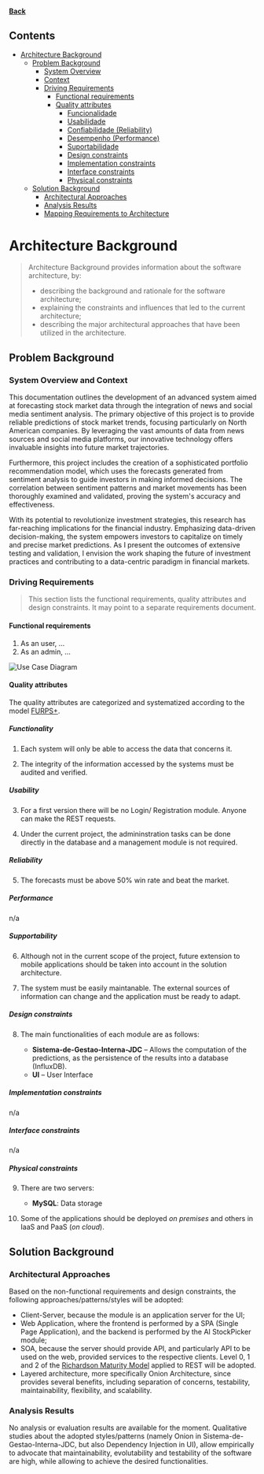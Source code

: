 #### [Back](Home.md)

## Contents
- [Architecture Background](#architecture-background)
	- [Problem Background](#problem-background)
		- [System Overview](#system-overview)
		- [Context](#context)
		- [Driving Requirements](#driving-requirements)
			- [Functional requirements](#functional-requirements)
			- [Quality attributes](#quality-attributes)
				- [Funcionalidade](#funcionalidade)
				- [Usabilidade](#usabilidade)
				- [Confiabilidade (Reliability)](#confiabilidade-reliability)
				- [Desempenho (Performance)](#desempenho-performance)
				- [Suportabilidade](#suportabilidade)
				- [Design constraints](#design-constraints)
				- [Implementation constraints](#implementation-constraints)
				- [Interface constraints](#interface-constraints)
				- [Physical constraints](#physical-constraints)
	- [Solution Background](#solution-background)
		- [Architectural Approaches](#architectural-approaches)
		- [Analysis Results](#analysis-results)
		- [Mapping Requirements to Architecture](#mapping-requirements-to-architecture)

# Architecture Background
>Architecture Background provides information about the software architecture, by:
>- describing the background and rationale for the software architecture;
>- explaining the constraints and influences that led to the current architecture;
>- describing the major architectural approaches that have been utilized in the architecture.
  
## Problem Background

### System Overview and Context

This documentation outlines the development of an advanced system aimed at forecasting stock market data through the integration of news and social media sentiment analysis. The primary objective of this project is to provide reliable predictions of stock market trends, focusing particularly on North American companies. By leveraging the vast amounts of data from news sources and social media platforms, our innovative technology offers invaluable insights into future market trajectories.

Furthermore, this project includes the creation of a sophisticated portfolio recommendation model, which uses the forecasts generated from sentiment analysis to guide investors in making informed decisions. The correlation between sentiment patterns and market movements has been thoroughly examined and validated, proving the system's accuracy and effectiveness.

With its potential to revolutionize investment strategies, this research has far-reaching implications for the financial industry. Emphasizing data-driven decision-making, the system empowers investors to capitalize on timely and precise market predictions. As I present the outcomes of extensive testing and validation, I envision the work shaping the future of investment practices and contributing to a data-centric paradigm in financial markets.

### Driving Requirements
> This section lists the functional requirements, quality attributes and design constraints. It may point to a separate requirements document.

#### Functional requirements
1. As an user, ...
3. As an admin, ...


![Use Case Diagram](diagrams/level1/L1_UseCaseDiagram.svg)

#### Quality attributes
The quality attributes are categorized and systematized according to the model [FURPS+](https://web.archive.org/web/20201112020231/http://www.ibm.com/developerworks/rational/library/4706.html#N100A7).

##### Functionality
1. Each system will only be able to access the data that concerns it.

2. The integrity of the information accessed by the systems must be audited and verified.

##### Usability
3. For a first version there will be no Login/ Registration module. Anyone can make the REST requests.

4. Under the current project, the admininstration tasks can be done directly in the database and a management module is not required.

##### Reliability
5. The forecasts must be above 50% win rate and beat the market.

##### Performance
n/a

##### Supportability
6. Although not in the current scope of the project, future extension to mobile applications should be taken into account in the solution architecture.

7. The system must be easily maintanable. The external sources of information can change and the application must be ready to adapt.

##### Design constraints
8. The main functionalities of each module are as follows:

	- **Sistema-de-Gestao-Interna-JDC** – Allows the computation of the predictions, as the persistence of the results into a database (InfluxDB).
	- **UI** – User Interface

##### Implementation constraints
n/a

##### Interface constraints
n/a

##### Physical constraints
9. There are two servers:

	- **MySQL**: Data storage 

10. Some of the applications should be deployed *on premises* and others in IaaS and PaaS (*on cloud*).

## Solution Background

### Architectural Approaches

Based on the non-functional requirements and design constraints, the following approaches/patterns/styles will be adopted:

- Client-Server, because the module is an application server for the UI;
- Web Application, where the frontend is performed by a SPA (Single Page Application), and the backend is performed by the AI StockPicker module;
- SOA, because the server should provide API, and particularly API to be used on the web, provided services to the respective clients. Level 0, 1 and 2 of the [Richardson Maturity Model](https://martinfowler.com/articles/richardsonMaturityModel.html) applied to REST will be adopted.
- Layered architecture, more specifically Onion Architecture, since provides several benefits, including separation of concerns, testability, maintainability, flexibility, and scalability.

### Analysis Results

No analysis or evaluation results are available for the moment. Qualitative studies about the adopted styles/patterns (namely Onion in Sistema-de-Gestao-Interna-JDC, but also Dependency Injection in UI), allow empirically to advocate that maintainability, evolutability and testability of the software are high, while allowing to achieve the desired functionalities.
